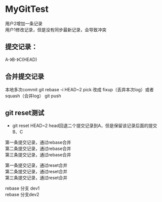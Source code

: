 # MyGitTest
用户2增加一条记录   
用户1修改记录，但是没有同步最新记录，会导致冲突

## 提交记录：
A-》B-》C(HEAD)
## 合并提交记录
本地多次commit
git rebase -i HEAD~2
pick 改成 fixup（丢弃本次log）或者squash（合并log）
git push

## git reset测试
- git reset HEAD~2
head回退二个提交记录到A，但是保留该记录后面的提交B、C

第一条提交记录，通过rebase合并  
第二条提交记录，通过rebase合并  
第三条提交记录，通过rebase合并  

第一条提交记录，通过reset合并  
第二条提交记录，通过reset合并  
第三条提交记录，通过reset合并  

rebase 分支 dev1  
rebase 分支dev2